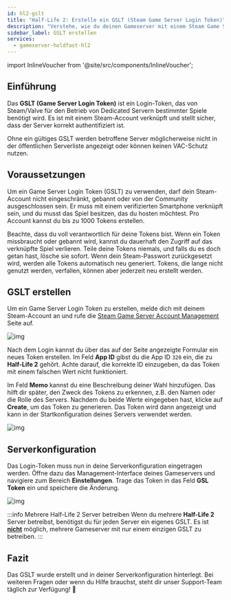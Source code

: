 ```yaml
---
id: hl2-gslt
title: "Half-Life 2: Erstelle ein GSLT (Steam Game Server Login Token)"
description: "Verstehe, wie du deinen Gameserver mit einem Steam Game Server Login Token authentifizierst, um eine korrekte Listung und VAC-Schutz zu gewährleisten → Jetzt mehr erfahren"
sidebar_label: GSLT erstellen
services:
  - gameserver-holdfast-hl2
---
```


import InlineVoucher from '@site/src/components/InlineVoucher';



## Einführung

Das **GSLT (Game Server Login Token)** ist ein Login-Token, das von Steam/Valve für den Betrieb von Dedicated Servern bestimmter Spiele benötigt wird. Es ist mit einem Steam-Account verknüpft und stellt sicher, dass der Server korrekt authentifiziert ist.

Ohne ein gültiges GSLT werden betroffene Server möglicherweise nicht in der öffentlichen Serverliste angezeigt oder können keinen VAC-Schutz nutzen.

<InlineVoucher />



## Voraussetzungen

Um ein Game Server Login Token (GSLT) zu verwenden, darf dein Steam-Account nicht eingeschränkt, gebannt oder von der Community ausgeschlossen sein. Er muss mit einem verifizierten Smartphone verknüpft sein, und du musst das Spiel besitzen, das du hosten möchtest. Pro Account kannst du bis zu 1000 Tokens erstellen.

Beachte, dass du voll verantwortlich für deine Tokens bist. Wenn ein Token missbraucht oder gebannt wird, kannst du dauerhaft den Zugriff auf das verknüpfte Spiel verlieren. Teile deine Tokens niemals, und falls du es doch getan hast, lösche sie sofort. Wenn dein Steam-Passwort zurückgesetzt wird, werden alle Tokens automatisch neu generiert. Tokens, die lange nicht genutzt werden, verfallen, können aber jederzeit neu erstellt werden.



## GSLT erstellen
Um ein Game Server Login Token zu erstellen, melde dich mit deinem Steam-Account an und rufe die [Steam Game Server Account Management](https://steamcommunity.com/dev/managegameservers) Seite auf.


![img](https://screensaver01.zap-hosting.com/index.php/s/WaMsyscboqCtNHA/preview)

Nach dem Login kannst du über das auf der Seite angezeigte Formular ein neues Token erstellen. Im Feld **App ID** gibst du die App ID `320` ein, die zu **Half-Life 2** gehört. Achte darauf, die korrekte ID einzugeben, da das Token mit einem falschen Wert nicht funktioniert.

Im Feld **Memo** kannst du eine Beschreibung deiner Wahl hinzufügen. Das hilft dir später, den Zweck des Tokens zu erkennen, z.B. den Namen oder die Rolle des Servers. Nachdem du beide Werte eingegeben hast, klicke auf **Create**, um das Token zu generieren. Das Token wird dann angezeigt und kann in der Startkonfiguration deines Servers verwendet werden.

![img](https://screensaver01.zap-hosting.com/index.php/s/zBBPASS24oqRAfr/download)

## Serverkonfiguration

Das Login-Token muss nun in deine Serverkonfiguration eingetragen werden. Öffne dazu das Management-Interface deines Gameservers und navigiere zum Bereich **Einstellungen**. Trage das Token in das Feld **GSL Token** ein und speichere die Änderung.

![img](https://screensaver01.zap-hosting.com/index.php/s/tzJiT4nTZo2nWMz/preview)

:::info Mehrere Half-Life 2 Server betreiben
Wenn du mehrere **Half-Life 2** Server betreibst, benötigst du für jeden Server ein eigenes GSLT. Es ist <u>**nicht**</u> möglich, mehrere Gameserver mit nur einem einzigen GSLT zu betreiben.
:::



## Fazit

Das GSLT wurde erstellt und in deiner Serverkonfiguration hinterlegt. Bei weiteren Fragen oder wenn du Hilfe brauchst, steht dir unser Support-Team täglich zur Verfügung! 🙂

<InlineVoucher />